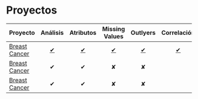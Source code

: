 # Proyectos

| Proyecto                                     | Análisis   | Atributos | Missing Values | Outlyers | Correlación |
|----------------------------------------------|:-----------:|:---------:|:-------------:|:--------:|:-----------:|
| [Breast Cancer](./proyects/breast-cancer.md) | [✔](./proyects/breast-cancer.md#introduccion) | [✔](./proyects/breast-cancer.md#estudio-de-atributos) | [✔](./proyects/breast-cancer.md#missing-values) | [✔](./proyects/breast-cancer.md#outlyers) | [✔](./proyects/breast-cancer.md#correlacion-en-los-datos) |
| [Breast Cancer](./proyects/breast-cancer.md) | ✔         | ✔        | ✘          | ✘         |
| [Breast Cancer](./proyects/breast-cancer.md) | ✔         | ✔        | ✘          | ✘         |


